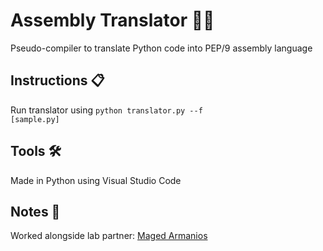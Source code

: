 # Assembly Translator 👨‍💻
Pseudo-compiler to translate Python code into PEP/9 assembly language

<!-- How to use -->
## Instructions 📋
Run translator using <code>python translator.py --f \[sample.py\]</code>

<!-- Tools -->
## Tools 🛠 ##

Made in Python using Visual Studio Code

<!-- Creds -->
## Notes 📝 ##

Worked alongside lab partner: [Maged Armanios](https://github.com/marmanios)
